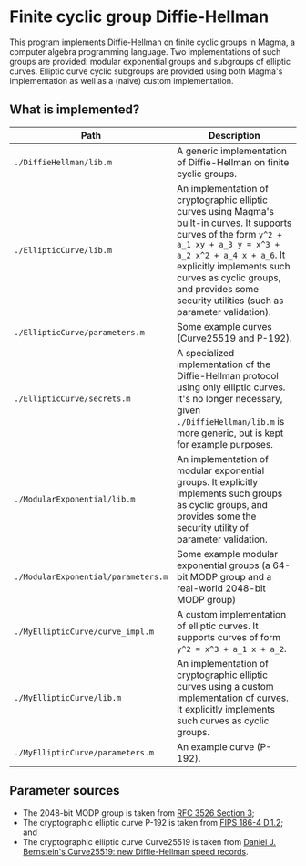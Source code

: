 # Finite cyclic group Diffie-Hellman
This program implements Diffie-Hellman on finite cyclic groups in Magma, a computer algebra programming language.
Two implementations of such groups are provided: modular exponential groups and subgroups of elliptic curves.
Elliptic curve cyclic subgroups are provided using both Magma's implementation as well as a (naive) custom implementation.

## What is implemented?

| Path | Description |
| ---- | ----------- |
| `./DiffieHellman/lib.m` | A generic implementation of Diffie-Hellman on finite cyclic groups. |
| `./EllipticCurve/lib.m` | An implementation of cryptographic elliptic curves using Magma's built-in curves. It supports curves of the form `y^2 + a_1 xy + a_3 y = x^3 + a_2 x^2 + a_4 x + a_6`. It explicitly implements such curves as cyclic groups, and provides some security utilities (such as parameter validation). |
| `./EllipticCurve/parameters.m` | Some example curves (Curve25519 and P-192). |
| `./EllipticCurve/secrets.m` | A specialized implementation of the Diffie-Hellman protocol using only elliptic curves. It's no longer necessary, given `./DiffieHellman/lib.m` is more generic, but is kept for example purposes. |
| `./ModularExponential/lib.m` | An implementation of modular exponential groups. It explicitly implements such groups as cyclic groups, and provides some the security utility of parameter validation. |
| `./ModularExponential/parameters.m` | Some example modular exponential groups (a 64-bit MODP group and a real-world 2048-bit MODP group) |
| `./MyEllipticCurve/curve_impl.m` | A custom implementation of elliptic curves. It supports curves of form `y^2 = x^3 + a_1 x + a_2`. |
| `./MyEllipticCurve/lib.m` | An implementation of cryptographic elliptic curves using a custom implementation of curves. It explicitly implements such curves as cyclic groups. |
| `./MyEllipticCurve/parameters.m` | An example curve (P-192). |

## Parameter sources
* The 2048-bit MODP group is taken from [RFC 3526 Section 3](https://tools.ietf.org/html/rfc3526#section-3);
* The cryptographic elliptic curve P-192 is taken from [FIPS 186-4 D.1.2](https://nvlpubs.nist.gov/nistpubs/FIPS/NIST.FIPS.186-4.pdf); and
* The cryptographic elliptic curve Curve25519 is taken from [Daniel J. Bernstein's Curve25519: new Diffie-Hellman speed records](https://cr.yp.to/ecdh/curve25519-20060209.pdf).
